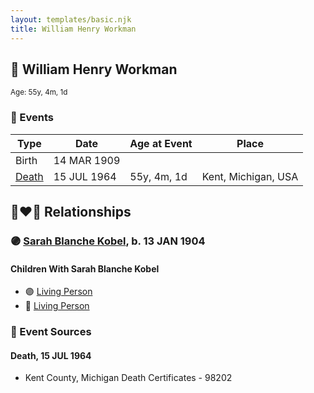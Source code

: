```yaml
---
layout: templates/basic.njk
title: William Henry Workman
---
```

## 🔵 William Henry Workman
<small>Age: 55y, 4m, 1d</small>

### 📆 Events

Type | Date | Age at Event | Place
------ | ------ | ------ | ------
Birth | 14 MAR 1909 |  |
[Death](#event-event-3) | 15 JUL 1964 | 55y, 4m, 1d | Kent, Michigan, USA

## 👩‍❤️‍👨 Relationships

### 🟣 [Sarah Blanche Kobel](/people/4/40397804), b. 13 JAN 1904

#### Children With Sarah Blanche Kobel
* 🟣 [Living Person](/people/6/68599690)
* 🔵 [Living Person](/people/5/52114384)
### 📰 Event Sources

#### <a id="event-event-3"></a> Death, 15 JUL 1964
* Kent County, Michigan Death Certificates  - 98202
